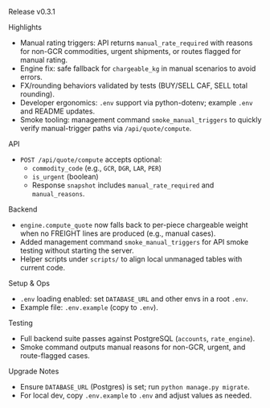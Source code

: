 Release v0.3.1

Highlights

- Manual rating triggers: API returns `manual_rate_required` with reasons for non-GCR commodities, urgent shipments, or routes flagged for manual rating.
- Engine fix: safe fallback for `chargeable_kg` in manual scenarios to avoid errors.
- FX/rounding behaviors validated by tests (BUY/SELL CAF, SELL total rounding).
- Developer ergonomics: `.env` support via python-dotenv; example `.env` and README updates.
- Smoke tooling: management command `smoke_manual_triggers` to quickly verify manual-trigger paths via `/api/quote/compute`.

API

- `POST /api/quote/compute` accepts optional:
  - `commodity_code` (e.g., `GCR`, `DGR`, `LAR`, `PER`)
  - `is_urgent` (boolean)
  - Response `snapshot` includes `manual_rate_required` and `manual_reasons`.

Backend

- `engine.compute_quote` now falls back to per-piece chargeable weight when no FREIGHT lines are produced (e.g., manual cases).
- Added management command `smoke_manual_triggers` for API smoke testing without starting the server.
- Helper scripts under `scripts/` to align local unmanaged tables with current code.

Setup & Ops

- `.env` loading enabled: set `DATABASE_URL` and other envs in a root `.env`.
- Example file: `.env.example` (copy to `.env`).

Testing

- Full backend suite passes against PostgreSQL (`accounts`, `rate_engine`).
- Smoke command outputs manual reasons for non-GCR, urgent, and route-flagged cases.

Upgrade Notes

- Ensure `DATABASE_URL` (Postgres) is set; run `python manage.py migrate`.
- For local dev, copy `.env.example` to `.env` and adjust values as needed.

